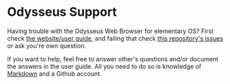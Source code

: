 # Odysseus Support

Having trouble with the Odysseus Web Browser for elementary OS? First check [the website/user guide](https://alcinnz.github.io/Odysseus-support/), and failing that check [this repository's issues](https://github.com/alcinnz/Odysseus-support/issues) or ask you're own question. 

If you want to help, feel free to answer other's questions and/or document the answers in the user guide. All you need to do so is knowledge of [Markdown](https://daringfireball.net/projects/markdown/) and a Github account.
